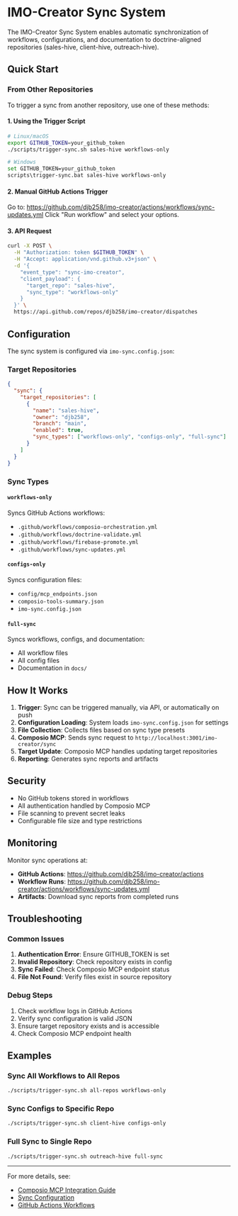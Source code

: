 # IMO-Creator Sync System

The IMO-Creator Sync System enables automatic synchronization of workflows, configurations, and documentation to doctrine-aligned repositories (sales-hive, client-hive, outreach-hive).

## Quick Start

### From Other Repositories

To trigger a sync from another repository, use one of these methods:

#### 1. Using the Trigger Script

```bash
# Linux/macOS
export GITHUB_TOKEN=your_github_token
./scripts/trigger-sync.sh sales-hive workflows-only

# Windows
set GITHUB_TOKEN=your_github_token
scripts\trigger-sync.bat sales-hive workflows-only
```

#### 2. Manual GitHub Actions Trigger

Go to: https://github.com/djb258/imo-creator/actions/workflows/sync-updates.yml
Click "Run workflow" and select your options.

#### 3. API Request

```bash
curl -X POST \
  -H "Authorization: token $GITHUB_TOKEN" \
  -H "Accept: application/vnd.github.v3+json" \
  -d '{
    "event_type": "sync-imo-creator",
    "client_payload": {
      "target_repo": "sales-hive",
      "sync_type": "workflows-only"
    }
  }' \
  https://api.github.com/repos/djb258/imo-creator/dispatches
```

## Configuration

The sync system is configured via `imo-sync.config.json`:

### Target Repositories
```json
{
  "sync": {
    "target_repositories": [
      {
        "name": "sales-hive",
        "owner": "djb258",
        "branch": "main",
        "enabled": true,
        "sync_types": ["workflows-only", "configs-only", "full-sync"]
      }
    ]
  }
}
```

### Sync Types

#### `workflows-only`
Syncs GitHub Actions workflows:
- `.github/workflows/composio-orchestration.yml`
- `.github/workflows/doctrine-validate.yml`
- `.github/workflows/firebase-promote.yml`
- `.github/workflows/sync-updates.yml`

#### `configs-only`
Syncs configuration files:
- `config/mcp_endpoints.json`
- `composio-tools-summary.json`
- `imo-sync.config.json`

#### `full-sync`
Syncs workflows, configs, and documentation:
- All workflow files
- All config files
- Documentation in `docs/`

## How It Works

1. **Trigger**: Sync can be triggered manually, via API, or automatically on push
2. **Configuration Loading**: System loads `imo-sync.config.json` for settings
3. **File Collection**: Collects files based on sync type presets
4. **Composio MCP**: Sends sync request to `http://localhost:3001/imo-creator/sync`
5. **Target Update**: Composio MCP handles updating target repositories
6. **Reporting**: Generates sync reports and artifacts

## Security

- No GitHub tokens stored in workflows
- All authentication handled by Composio MCP
- File scanning to prevent secret leaks
- Configurable file size and type restrictions

## Monitoring

Monitor sync operations at:
- **GitHub Actions**: https://github.com/djb258/imo-creator/actions
- **Workflow Runs**: https://github.com/djb258/imo-creator/actions/workflows/sync-updates.yml
- **Artifacts**: Download sync reports from completed runs

## Troubleshooting

### Common Issues

1. **Authentication Error**: Ensure GITHUB_TOKEN is set
2. **Invalid Repository**: Check repository exists in config
3. **Sync Failed**: Check Composio MCP endpoint status
4. **File Not Found**: Verify files exist in source repository

### Debug Steps

1. Check workflow logs in GitHub Actions
2. Verify sync configuration is valid JSON
3. Ensure target repository exists and is accessible
4. Check Composio MCP endpoint health

## Examples

### Sync All Workflows to All Repos
```bash
./scripts/trigger-sync.sh all-repos workflows-only
```

### Sync Configs to Specific Repo
```bash
./scripts/trigger-sync.sh client-hive configs-only
```

### Full Sync to Single Repo
```bash
./scripts/trigger-sync.sh outreach-hive full-sync
```

---

For more details, see:
- [Composio MCP Integration Guide](./COMPOSIO_MCP_INTEGRATION.md)
- [Sync Configuration](../imo-sync.config.json)
- [GitHub Actions Workflows](../.github/workflows/)